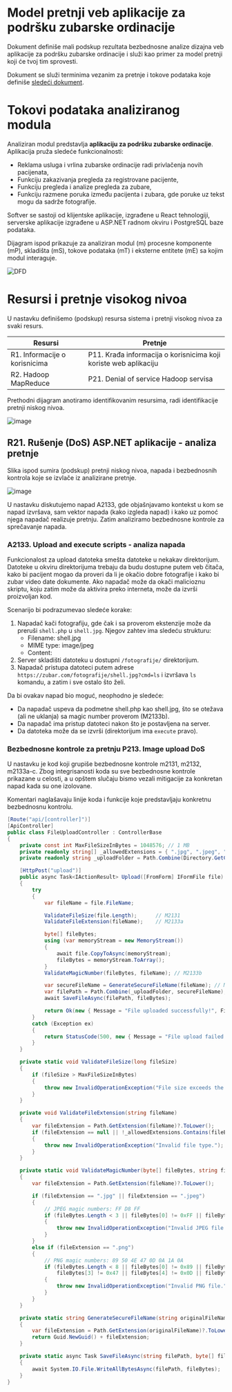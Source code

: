 # Model pretnji veb aplikacije za podršku zubarske ordinacije

Dokument definiše mali podskup rezultata bezbednosne analize dizajna veb aplikacije za podršku zubarske ordinacije i služi kao primer za model pretnji koji će tvoj tim sprovesti.

Dokument se služi terminima vezanim za pretnje i tokove podataka koje definiše [sledeći dokument](https://github.com/Luburic/zoss-model-pretnji/blob/main/modeli/terminologija.md).

# Tokovi podataka analiziranog modula

Analiziran modul predstavlja **aplikaciju za podršku zubarske ordinacije**. Aplikacija pruža sledeće funkcionalnosti:
- Reklama usluga i vrlina zubarske ordinacije radi privlačenja novih pacijenata,
- Funkciju zakazivanja pregleda za registrovane pacijente,
- Funkciju pregleda i analize pregleda za zubare,
- Funkciju razmene poruka između pacijenta i zubara, gde poruke uz tekst mogu da sadrže fotografije.

Softver se sastoji od klijentske aplikacije, izgrađene u React tehnologiji, serverske aplikacije izgrađene u ASP.NET radnom okviru i PostgreSQL baze podataka.

Dijagram ispod prikazuje za analiziran modul (m) procesne komponente (mP), skladišta (mS), tokove podataka (mT) i eksterne entitete (mE) sa kojim modul interaguje.

![DFD](https://github.com/user-attachments/assets/3b37e3f9-7626-45f8-8fd1-fad1f0ad9e1a)

# Resursi i pretnje visokog nivoa

U nastavku definišemo (podskup) resursa sistema i pretnji visokog nivoa za svaki resurs.

| Resursi         | Pretnje                                         |
|-----------------|-------------------------------------------------|
| R1. Informacije o korisnicima | P11. Krađa informacija o korisnicima koji koriste web aplikaciju |
| R2. Hadoop MapReduce | P21. Denial of service Hadoop servisa |


Prethodni dijagram anotiramo identifikovanim resursima, radi identifikacije pretnji niskog nivoa.

![image](https://github.com/user-attachments/assets/afc090c8-3af1-47e0-8136-c3bb3dcaae98)

## R21. Rušenje (DoS) ASP.NET aplikacije - analiza pretnje

Slika ispod sumira (podskup) pretnji niskog nivoa, napada i bezbednosnih kontrola koje se izvlače iz analizirane pretnje.

![image](https://github.com/user-attachments/assets/d7c6ff12-9f65-42cb-9848-ba22b9c953e7)

U nastavku diskutujemo napad A2133, gde objašnjavamo kontekst u kom se napad izvršava, sam vektor napada (kako izgleda napad) i kako uz pomoć njega napadač realizuje pretnju. Zatim analiziramo bezbednosne kontrole za sprečavanje napada.

### A2133. Upload and execute scripts - analiza napada

Funkcionalost za upload datoteka smešta datoteke u nekakav direktorijum. Datoteke u okviru direktorijuma trebaju da budu dostupne putem veb čitača, kako bi pacijent mogao da proveri da li je okačio dobre fotografije i kako bi zubar video date dokumente.
Ako napadač može da okači malicioznu skriptu, koju zatim može da aktivira preko interneta, može da izvrši proizvoljan kod.

Scenarijo bi podrazumevao sledeće korake:
1. Napadač kači fotografiju, gde čak i sa proverom ekstenzije može da preruši `shell.php` u `shell.jpg`. Njegov zahtev ima sledeću strukturu:
   - Filename: shell.jpg
   - MIME type: image/jpeg
   - Content:
2. Server skladišti datoteku u dostupni `/fotografije/` direktorijum.
3. Napadač pristupa datoteci putem adrese `https://zubar.com/fotografije/shell.jpg?cmd=ls` i izvršava `ls` komandu, a zatim i sve ostalo što želi.

Da bi ovakav napad bio moguć, neophodno je sledeće:
- Da napadač uspeva da podmetne shell.php kao shell.jpg, što se otežava (ali ne uklanja) sa magic number proverom (M2133b).
- Da napadač ima pristup datoteci nakon što je postavljena na server.
- Da datoteka može da se izvrši (direktorijum ima `execute` pravo).

### Bezbednosne kontrole za pretnju P213. Image upload DoS
U nastavku je kod koji grupiše bezbednosne kontrole m2131, m2132, m2133a-c. Zbog integrisanosti koda su sve bezbednosne kontrole prikazane u celosti, a u opštem slučaju bismo vezali mitigacije za konkretan napad kada su one izolovane.

Komentari naglašavaju linije koda i funkcije koje predstavljaju konkretnu bezbednosnu kontrolu.

```csharp
[Route("api/[controller]")]
[ApiController]
public class FileUploadController : ControllerBase
{
    private const int MaxFileSizeInBytes = 1048576; // 1 MB
    private readonly string[] _allowedExtensions = { ".jpg", ".jpeg", ".png" };
    private readonly string _uploadFolder = Path.Combine(Directory.GetCurrentDirectory(), "Uploads");

    [HttpPost("upload")]
    public async Task<IActionResult> Upload([FromForm] IFormFile file)
    {
        try
        {
            var fileName = file.FileName;

            ValidateFileSize(file.Length);      // M2131
            ValidateFileExtension(fileName);    // M2133a

            byte[] fileBytes;
            using (var memoryStream = new MemoryStream())
            {
                await file.CopyToAsync(memoryStream);
                fileBytes = memoryStream.ToArray();
            }
            ValidateMagicNumber(fileBytes, fileName); // M2133b

            var secureFileName = GenerateSecureFileName(fileName); // M2132
            var filePath = Path.Combine(_uploadFolder, secureFileName); //m2133c (if execute is disabled)
            await SaveFileAsync(filePath, fileBytes);

            return Ok(new { Message = "File uploaded successfully!", FileName = secureFileName });
        }
        catch (Exception ex)
        {
            return StatusCode(500, new { Message = "File upload failed.", Error = ex.Message });
        }
    }

    private static void ValidateFileSize(long fileSize)
    {
        if (fileSize > MaxFileSizeInBytes)
        {
            throw new InvalidOperationException("File size exceeds the 1MB limit.");
        }
    }

    private void ValidateFileExtension(string fileName)
    {
        var fileExtension = Path.GetExtension(fileName)?.ToLower();
        if (fileExtension == null || !_allowedExtensions.Contains(fileExtension))
        {
            throw new InvalidOperationException("Invalid file type.");
        }
    }

    private static void ValidateMagicNumber(byte[] fileBytes, string fileName)
    {
        var fileExtension = Path.GetExtension(fileName)?.ToLower();

        if (fileExtension == ".jpg" || fileExtension == ".jpeg")
        {
            // JPEG magic numbers: FF D8 FF
            if (fileBytes.Length < 3 || fileBytes[0] != 0xFF || fileBytes[1] != 0xD8 || fileBytes[2] != 0xFF)
            {
                throw new InvalidOperationException("Invalid JPEG file.");
            }
        }
        else if (fileExtension == ".png")
        {
            // PNG magic numbers: 89 50 4E 47 0D 0A 1A 0A
            if (fileBytes.Length < 8 || fileBytes[0] != 0x89 || fileBytes[1] != 0x50 || fileBytes[2] != 0x4E ||
                fileBytes[3] != 0x47 || fileBytes[4] != 0x0D || fileBytes[5] != 0x0A || fileBytes[6] != 0x1A || fileBytes[7] != 0x0A)
            {
                throw new InvalidOperationException("Invalid PNG file.");
            }
        }
    }

    private static string GenerateSecureFileName(string originalFileName)
    {
        var fileExtension = Path.GetExtension(originalFileName)?.ToLower();
        return Guid.NewGuid() + fileExtension;
    }

    private static async Task SaveFileAsync(string filePath, byte[] fileBytes)
    {
        await System.IO.File.WriteAllBytesAsync(filePath, fileBytes);
    }
}
```